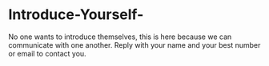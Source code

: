 # Introduce-Yourself-
No one wants to introduce themselves, this is here because we can communicate with one another. Reply with your name and your best number or email to contact you. 
